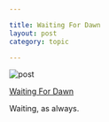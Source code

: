 ```yaml
---

title: Waiting For Dawn
layout: post
category: topic

---
```


![post](http://i.v2ex.co/Y49MsUrR.jpeg)

[Waiting For Dawn](https://itunes.apple.com/us/album/waiting-for-dawn/id158306703)

Waiting, as always.
